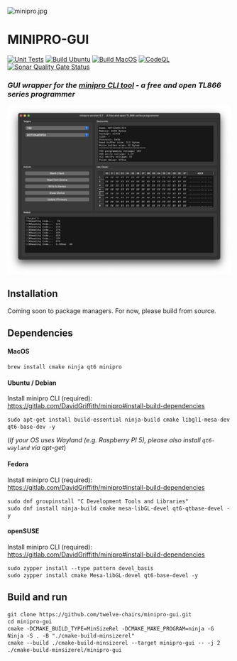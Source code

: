 ![minipro.jpg](res%2FAppIcon.ico)
# MINIPRO-GUI
[![Unit Tests](https://github.com/twelve-chairs/minipro-gui/actions/workflows/tests.yaml/badge.svg)](https://github.com/twelve-chairs/minipro-gui/actions/workflows/tests.yaml)
[![Build Ubuntu](https://github.com/twelve-chairs/minipro-gui/actions/workflows/ubuntu.yaml/badge.svg)](https://github.com/twelve-chairs/minipro-gui/actions/workflows/ubuntu.yaml)
[![Build MacOS](https://github.com/twelve-chairs/minipro-gui/actions/workflows/macos.yaml/badge.svg)](https://github.com/twelve-chairs/minipro-gui/actions/workflows/macos.yaml)
[![CodeQL](https://github.com/twelve-chairs/minipro-gui/actions/workflows/github-code-scanning/codeql/badge.svg)](https://github.com/twelve-chairs/minipro-gui/actions/workflows/github-code-scanning/codeql) 
[![Sonar Quality Gate Status](https://sonarcloud.io/api/project_badges/measure?project=twelve-chairs_minipro-gui&metric=alert_status)](https://sonarcloud.io/summary/new_code?id=twelve-chairs_minipro-gui)

### *GUI wrapper for the [minipro CLI tool](https://gitlab.com/DavidGriffith/minipro) - a free and open TL866 series programmer*
![screenshot.png](res%2Fscreenshot.png)
## Installation
Coming soon to package managers. For now, please build from source.
## Dependencies
#### MacOS

```
brew install cmake ninja qt6 minipro
```

#### Ubuntu / Debian
Install minipro CLI (required): https://gitlab.com/DavidGriffith/minipro#install-build-dependencies

```
sudo apt-get install build-essential ninja-build cmake libgl1-mesa-dev qt6-base-dev -y
```

  (*If your OS uses Wayland (e.g. Raspberry PI 5), please also install `qt6-wayland` via apt-get*)

#### Fedora
Install minipro CLI (required): https://gitlab.com/DavidGriffith/minipro#install-build-dependencies

```
sudo dnf groupinstall "C Development Tools and Libraries"
sudo dnf install ninja-build cmake mesa-libGL-devel qt6-qtbase-devel -y
```

#### openSUSE
Install minipro CLI (required): https://gitlab.com/DavidGriffith/minipro#install-build-dependencies
```
sudo zypper install --type pattern devel_basis
sudo zypper install cmake Mesa-libGL-devel qt6-base-devel -y
```

## Build and run
```
git clone https://github.com/twelve-chairs/minipro-gui.git
cd minipro-gui
cmake -DCMAKE_BUILD_TYPE=MinSizeRel -DCMAKE_MAKE_PROGRAM=ninja -G Ninja -S . -B "./cmake-build-minsizerel"
cmake --build ./cmake-build-minsizerel --target minipro-gui -- -j 2
./cmake-build-minsizerel/minipro-gui
```